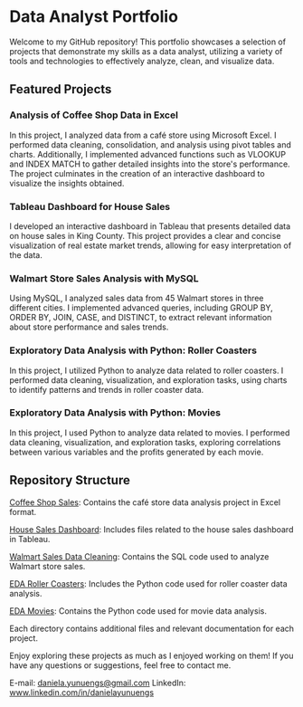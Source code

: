 # Data Analyst Portfolio

Welcome to my GitHub repository! This portfolio showcases a selection of projects that demonstrate my skills as a data analyst, utilizing a variety of tools and technologies to effectively analyze, clean, and visualize data.

## Featured Projects

### Analysis of Coffee Shop Data in Excel
In this project, I analyzed data from a café store using Microsoft Excel. I performed data cleaning, consolidation, and analysis using pivot tables and charts. Additionally, I implemented advanced functions such as VLOOKUP and INDEX MATCH to gather detailed insights into the store's performance. The project culminates in the creation of an interactive dashboard to visualize the insights obtained.

### Tableau Dashboard for House Sales
I developed an interactive dashboard in Tableau that presents detailed data on house sales in King County. This project provides a clear and concise visualization of real estate market trends, allowing for easy interpretation of the data.

### Walmart Store Sales Analysis with MySQL
Using MySQL, I analyzed sales data from 45 Walmart stores in three different cities. I implemented advanced queries, including GROUP BY, ORDER BY, JOIN, CASE, and DISTINCT, to extract relevant information about store performance and sales trends.

### Exploratory Data Analysis with Python: Roller Coasters
In this project, I utilized Python to analyze data related to roller coasters. I performed data cleaning, visualization, and exploration tasks, using charts to identify patterns and trends in roller coaster data.

### Exploratory Data Analysis with Python: Movies
In this project, I used Python to analyze data related to movies. I performed data cleaning, visualization, and exploration tasks, exploring correlations between various variables and the profits generated by each movie.



## Repository Structure

[Coffee Shop Sales](https://github.com/danielayunuen/Portfolio/blob/main/coffee_shop_sales): Contains the café store data analysis project in Excel format.

[House Sales Dashboard](https://github.com/danielayunuen/Portfolio/blob/main/HouseSales): Includes files related to the house sales dashboard in Tableau.

[Walmart Sales Data Cleaning](https://github.com/danielayunuen/Portfolio/tree/main/WalmartSalesDataCleaning): Contains the SQL code used to analyze Walmart store sales.

[EDA Roller Coasters](https://github.com/danielayunuen/Portfolio/blob/main/RollerCoasterAnalysis/RollerCoasterDataAnalysis.ipynb): Includes the Python code used for roller coaster data analysis.

[EDA Movies](https://github.com/danielayunuen/Portfolio/blob/main/MoviesCorrelationAnalysis/MoviesCorrelationAnalysis.ipynb): Contains the Python code used for movie data analysis.

Each directory contains additional files and relevant documentation for each project.

Enjoy exploring these projects as much as I enjoyed working on them! If you have any questions or suggestions, feel free to contact me.

E-mail: daniela.yunuengs@gmail.com
LinkedIn: www.linkedin.com/in/danielayunuengs
